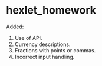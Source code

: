 # hexlet_homework
Added:
1) Use of API.
2) Currency descriptions.
3) Fractions with points or commas.
4) Incorrect input handling.
